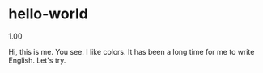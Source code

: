 # hello-world
1.00

Hi, this is me. You see. I like colors.
It has been a long time for me to write English.
Let's try.
